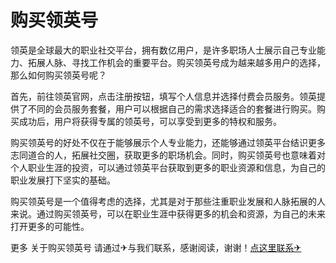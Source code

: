 # 购买领英号

领英是全球最大的职业社交平台，拥有数亿用户，是许多职场人士展示自己专业能力、拓展人脉、寻找工作机会的重要平台。购买领英号成为越来越多用户的选择，那么如何购买领英号呢？

首先，前往领英官网，点击注册按钮，填写个人信息并选择付费会员服务。领英提供了不同的会员服务套餐，用户可以根据自己的需求选择适合的套餐进行购买。购买成功后，用户将获得专属的领英号，可以享受到更多的特权和服务。

购买领英号的好处不仅在于能够展示个人专业能力，还能够通过领英平台结识更多志同道合的人，拓展社交圈，获取更多的职场机会。同时，购买领英号也意味着对个人职业生涯的投资，可以通过领英平台获取到更多的职业资源和信息，为自己的职业发展打下坚实的基础。

购买领英号是一个值得考虑的选择，尤其是对于那些注重职业发展和人脉拓展的人来说。通过购买领英号，可以在职业生涯中获得更多的机会和资源，为自己的未来打开更多的可能性。

更多 关于购买领英号 请通过✈与我们联系，感谢阅读，谢谢！[点这里联系✈](https://acc.k02.cc)